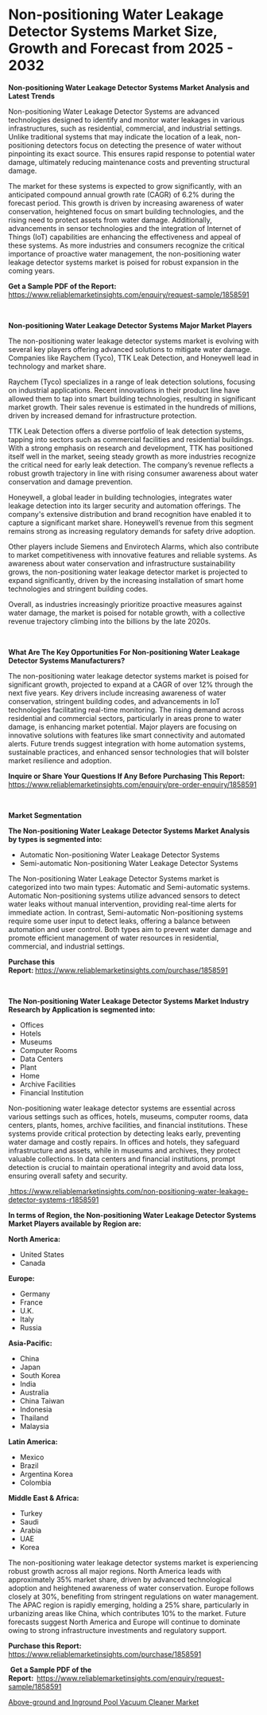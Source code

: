 <p><h1>Non-positioning Water Leakage Detector Systems Market Size, Growth and Forecast from 2025 - 2032</h1></p><p><strong>Non-positioning Water Leakage Detector Systems Market Analysis and Latest Trends</strong></p>
<p><p>Non-positioning Water Leakage Detector Systems are advanced technologies designed to identify and monitor water leakages in various infrastructures, such as residential, commercial, and industrial settings. Unlike traditional systems that may indicate the location of a leak, non-positioning detectors focus on detecting the presence of water without pinpointing its exact source. This ensures rapid response to potential water damage, ultimately reducing maintenance costs and preventing structural damage.</p><p>The market for these systems is expected to grow significantly, with an anticipated compound annual growth rate (CAGR) of 6.2% during the forecast period. This growth is driven by increasing awareness of water conservation, heightened focus on smart building technologies, and the rising need to protect assets from water damage. Additionally, advancements in sensor technologies and the integration of Internet of Things (IoT) capabilities are enhancing the effectiveness and appeal of these systems. As more industries and consumers recognize the critical importance of proactive water management, the non-positioning water leakage detector systems market is poised for robust expansion in the coming years.</p></p>
<p><strong>Get a Sample PDF of the Report:&nbsp;</strong> <a href="https://www.reliablemarketinsights.com/enquiry/request-sample/1858591?utm_campaign=2535&utm_medium=2&utm_source=Github&utm_content=ia&utm_term=12042025&utm_id=non-positioning-water-leakage-detector-systems">https://www.reliablemarketinsights.com/enquiry/request-sample/1858591</a></p>
<p>&nbsp;</p>
<p><strong>Non-positioning Water Leakage Detector Systems Major Market Players</strong></p>
<p><p>The non-positioning water leakage detector systems market is evolving with several key players offering advanced solutions to mitigate water damage. Companies like Raychem (Tyco), TTK Leak Detection, and Honeywell lead in technology and market share.</p><p>Raychem (Tyco) specializes in a range of leak detection solutions, focusing on industrial applications. Recent innovations in their product line have allowed them to tap into smart building technologies, resulting in significant market growth. Their sales revenue is estimated in the hundreds of millions, driven by increased demand for infrastructure protection.</p><p>TTK Leak Detection offers a diverse portfolio of leak detection systems, tapping into sectors such as commercial facilities and residential buildings. With a strong emphasis on research and development, TTK has positioned itself well in the market, seeing steady growth as more industries recognize the critical need for early leak detection. The company’s revenue reflects a robust growth trajectory in line with rising consumer awareness about water conservation and damage prevention.</p><p>Honeywell, a global leader in building technologies, integrates water leakage detection into its larger security and automation offerings. The company's extensive distribution and brand recognition have enabled it to capture a significant market share. Honeywell’s revenue from this segment remains strong as increasing regulatory demands for safety drive adoption.</p><p>Other players include Siemens and Envirotech Alarms, which also contribute to market competitiveness with innovative features and reliable systems. As awareness about water conservation and infrastructure sustainability grows, the non-positioning water leakage detector market is projected to expand significantly, driven by the increasing installation of smart home technologies and stringent building codes.</p><p>Overall, as industries increasingly prioritize proactive measures against water damage, the market is poised for notable growth, with a collective revenue trajectory climbing into the billions by the late 2020s.</p></p>
<p>&nbsp;</p>
<p><strong>What Are The Key Opportunities For Non-positioning Water Leakage Detector Systems Manufacturers?</strong></p>
<p><p>The non-positioning water leakage detector systems market is poised for significant growth, projected to expand at a CAGR of over 12% through the next five years. Key drivers include increasing awareness of water conservation, stringent building codes, and advancements in IoT technologies facilitating real-time monitoring. The rising demand across residential and commercial sectors, particularly in areas prone to water damage, is enhancing market potential. Major players are focusing on innovative solutions with features like smart connectivity and automated alerts. Future trends suggest integration with home automation systems, sustainable practices, and enhanced sensor technologies that will bolster market resilience and adoption.</p></p>
<p><strong>Inquire or Share Your Questions If Any Before Purchasing This Report:</strong> <a href="https://www.reliablemarketinsights.com/enquiry/pre-order-enquiry/1858591?utm_campaign=2535&utm_medium=2&utm_source=Github&utm_content=ia&utm_term=12042025&utm_id=non-positioning-water-leakage-detector-systems">https://www.reliablemarketinsights.com/enquiry/pre-order-enquiry/1858591</a></p>
<p>&nbsp;</p>
<p><strong>Market Segmentation</strong></p>
<p><strong>The Non-positioning Water Leakage Detector Systems Market Analysis by types is segmented into:</strong></p>
<p><ul><li>Automatic Non-positioning Water Leakage Detector Systems</li><li>Semi-automatic Non-positioning Water Leakage Detector Systems</li></ul></p>
<p><p>The Non-positioning Water Leakage Detector Systems market is categorized into two main types: Automatic and Semi-automatic systems. Automatic Non-positioning systems utilize advanced sensors to detect water leaks without manual intervention, providing real-time alerts for immediate action. In contrast, Semi-automatic Non-positioning systems require some user input to detect leaks, offering a balance between automation and user control. Both types aim to prevent water damage and promote efficient management of water resources in residential, commercial, and industrial settings.</p></p>
<p><strong>Purchase this Report:&nbsp;</strong><a href="https://www.reliablemarketinsights.com/purchase/1858591?utm_campaign=2535&utm_medium=2&utm_source=Github&utm_content=ia&utm_term=12042025&utm_id=non-positioning-water-leakage-detector-systems">https://www.reliablemarketinsights.com/purchase/1858591</a></p>
<p>&nbsp;</p>
<p><strong>The Non-positioning Water Leakage Detector Systems Market Industry Research by Application is segmented into:</strong></p>
<p><ul><li>Offices</li><li>Hotels</li><li>Museums</li><li>Computer Rooms</li><li>Data Centers</li><li>Plant</li><li>Home</li><li>Archive Facilities</li><li>Financial Institution</li></ul></p>
<p><p>Non-positioning water leakage detector systems are essential across various settings such as offices, hotels, museums, computer rooms, data centers, plants, homes, archive facilities, and financial institutions. These systems provide critical protection by detecting leaks early, preventing water damage and costly repairs. In offices and hotels, they safeguard infrastructure and assets, while in museums and archives, they protect valuable collections. In data centers and financial institutions, prompt detection is crucial to maintain operational integrity and avoid data loss, ensuring overall safety and security.</p></p>
<p><a href="https://www.reliablemarketinsights.com/non-positioning-water-leakage-detector-systems-r1858591?utm_campaign=2535&utm_medium=2&utm_source=Github&utm_content=ia&utm_term=12042025&utm_id=non-positioning-water-leakage-detector-systems">&nbsp;https://www.reliablemarketinsights.com/non-positioning-water-leakage-detector-systems-r1858591</a></p>
<p><strong>In terms of Region, the Non-positioning Water Leakage Detector Systems Market Players available by Region are:</strong></p>
<p>
    <p> <strong> North America: </strong>
        <ul>
            <li>United States</li>
            <li>Canada</li>
        </ul>
        </p> 
    <p> <strong> Europe: </strong>
        <ul>
            <li>Germany</li>
            <li>France</li>
            <li>U.K.</li>
            <li>Italy</li>
            <li>Russia</li>
        </ul>
        </p> 
    <p> <strong> Asia-Pacific: </strong>
        <ul>
            <li>China</li>
            <li>Japan</li>
            <li>South Korea</li>
            <li>India</li>
            <li>Australia</li>
            <li>China Taiwan</li>
            <li>Indonesia</li>
            <li>Thailand</li>
            <li>Malaysia</li>
        </ul>
        </p> 
    <p> <strong> Latin America: </strong>
        <ul>
            <li>Mexico</li>
            <li>Brazil</li>
            <li>Argentina Korea</li>
            <li>Colombia</li>
        </ul>
        </p> 
    <p> <strong> Middle East & Africa: </strong>
        <ul>
            <li>Turkey</li>
            <li>Saudi</li>
            <li>Arabia</li>
            <li>UAE</li>
            <li>Korea</li>
        </ul>
    </p>
    </p>
<p><p>The non-positioning water leakage detector systems market is experiencing robust growth across all major regions. North America leads with approximately 35% market share, driven by advanced technological adoption and heightened awareness of water conservation. Europe follows closely at 30%, benefiting from stringent regulations on water management. The APAC region is rapidly emerging, holding a 25% share, particularly in urbanizing areas like China, which contributes 10% to the market. Future forecasts suggest North America and Europe will continue to dominate owing to strong infrastructure investments and regulatory support.</p></p>
<p><strong>Purchase this Report: </strong><a href="https://www.reliablemarketinsights.com/purchase/1858591?utm_campaign=2535&utm_medium=2&utm_source=Github&utm_content=ia&utm_term=12042025&utm_id=non-positioning-water-leakage-detector-systems">https://www.reliablemarketinsights.com/purchase/1858591</a></p>
<p>&nbsp;<strong>Get a Sample PDF of the Report:&nbsp;&nbsp;</strong><a href="https://www.reliablemarketinsights.com/enquiry/request-sample/1858591?utm_campaign=2535&utm_medium=2&utm_source=Github&utm_content=ia&utm_term=12042025&utm_id=non-positioning-water-leakage-detector-systems">https://www.reliablemarketinsights.com/enquiry/request-sample/1858591</a></p>
<p><strong></strong></p>
<p><p><a href="https://github.com/oliveroste6/Market-Research-Report-List-1/blob/main/above-ground-and-inground-pool-vacuum-cleaner-market.md?utm_campaign=2535&utm_medium=2&utm_source=Github&utm_content=ia&utm_term=12042025&utm_id=non-positioning-water-leakage-detector-systems">Above-ground and Inground Pool Vacuum Cleaner Market</a></p></p>